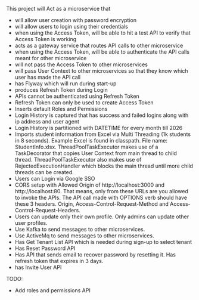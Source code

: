 This project will Act as a microservice that

* will allow user creation with password encryption
* will allow users to login using their credentials
* when using the Access Token, will be able to hit a test API to verify that Access Token is working
* acts as a gateway service that routes API calls to other microservice
* when using the Access Token, will be able to authenticate the API calls meant for other microservice
* will not pass the Access Token to other microservices
* will pass User Context to other microservices so that they know which user has made the API call
* has Flyway which will run during start-up
* produces Refresh Token during Login
* APIs cannot be authenticated using Refresh Token
* Refresh Token can only be used to create Access Token
* Inserts default Roles and Permissions
* Login History is captured that has success and failed logins along with ip address and user agent
* Login History is partitioned with DATETIME for every month till 2026
* Imports student information from Excel via Multi Threading (1k students in 8 seconds). Example Excel is found
  in classpath. File name: StudentInfo.xlsx. ThreadPoolTaskExecutor makes use of a TaskDecorator that copies
  User Context from main thread to child thread. ThreadPoolTaskExecutor also makes use of RejectedExecutionHandler
  which blocks the main thread until more child threads can be created.
* Users can Login via Google SSO
* CORS setup with Allowed Origin of http://localhost:3000 and http://localhost:80. That means, only from
  these URLs are you allowed to invoke the APIs. The API call made with OPTIONS verb should have these 3 headers.
  Origin, Access-Control-Request-Method and Access-Control-Request-Headers.
* Users can update only their own profile. Only admins can update other user profiles.
* Use Kafka to send messages to other microservices.
* Use ActiveMq to send messages to other microservices.
* Has Get Tenant List API which is needed during sign-up to select tenant
* Has Reset Password API
* Has API that sends email to recover password by resetting it. Has refresh token that expires in 3 days.
* has Invite User API

TODO:

* Add roles and permissions API
